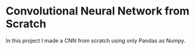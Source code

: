 # Convolutional Neural Network from Scratch
In this project I made a CNN from scratch using only Pandas as Numpy.
